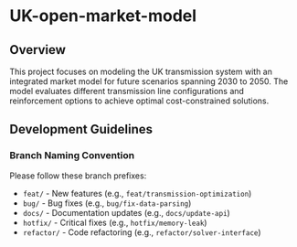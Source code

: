 # UK-open-market-model

## Overview

This project focuses on modeling the UK transmission system with an integrated market model for future scenarios spanning 2030 to 2050. The model evaluates different transmission line configurations and reinforcement options to achieve optimal cost-constrained solutions.

## Development Guidelines

### Branch Naming Convention

Please follow these branch prefixes:

- `feat/` - New features (e.g., `feat/transmission-optimization`)
- `bug/` - Bug fixes (e.g., `bug/fix-data-parsing`)
- `docs/` - Documentation updates (e.g., `docs/update-api`)
- `hotfix/` - Critical fixes (e.g., `hotfix/memory-leak`)
- `refactor/` - Code refactoring (e.g., `refactor/solver-interface`)
